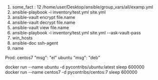1. some_fact : 12 /home/user/Desktop/ansible/group_vars/all/examp.yml
2. ansible-playbook -i inventory/test.yml site.yml
3. ansible-vault encrypt file.name
4. ansible-vault decrypt file.name
5. ansible-vault view file.name
6. ansible-playbook -i inventory/test.yml site.yml --ask-vault-pass
7. win_hosts
8. ansible-doc ssh-agent
9. name

Prod:
centos7 "msg": "el"
ubuntu  "msg": "deb"

docker run --name ubuntu -d pycontribs/ubuntu:latest sleep 600000
docker run --name centos7 -d pycontribs/centos:7 sleep 600000